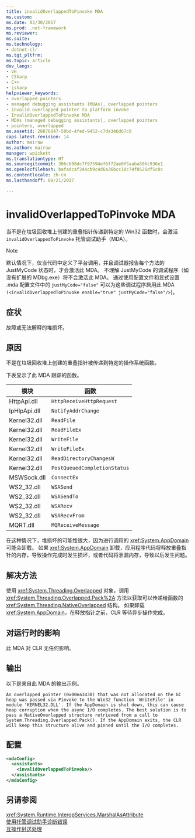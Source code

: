 ```yaml
---
title: invalidOverlappedToPinvoke MDA
ms.custom: 
ms.date: 03/30/2017
ms.prod: .net-framework
ms.reviewer: 
ms.suite: 
ms.technology:
- dotnet-clr
ms.tgt_pltfrm: 
ms.topic: article
dev_langs:
- VB
- CSharp
- C++
- jsharp
helpviewer_keywords:
- overlapped pointers
- managed debugging assistants (MDAs), overlapped pointers
- invalid overlapped pointer to platform invoke
- InvalidOverlappedToPinvoke MDA
- MDAs (managed debugging assistants), overlapped pointers
- pointers, overlapped
ms.assetid: 28876047-58bd-4fed-9452-c7da346d67c0
caps.latest.revision: 14
author: mairaw
ms.author: mairaw
manager: wpickett
ms.translationtype: HT
ms.sourcegitcommit: 306c608dc7f97594ef6f72ae0f5aaba596c936e1
ms.openlocfilehash: bafadcaf244cb9c4d6a36bcc10c74f8526df5c0c
ms.contentlocale: zh-cn
ms.lasthandoff: 08/21/2017

---
```

# <a name="invalidoverlappedtopinvoke-mda"></a>invalidOverlappedToPinvoke MDA
当不是在垃圾回收堆上创建的重叠指针传递到特定的 Win32 函数时，会激活 `invalidOverlappedToPinvoke` 托管调试助手（MDA）。  
  
> [!NOTE]
>  默认情况下，仅当代码中定义了平台调用，并且调试器报告每个方法的 JustMyCode 状态时，才会激活此 MDA。 不理解 JustMyCode 的调试程序（如没有扩展的 MDbg.exe）将不会激活此 MDA。 通过使用配置文件和显式设置 .mda 配置文件中的 `justMyCode="false"` 可以为这些调试程序启用此 MDA `(<invalidOverlappedToPinvoke enable="true" justMyCode="false"/>`)。  
  
## <a name="symptoms"></a>症状  
 故障或无法解释的堆损坏。  
  
## <a name="cause"></a>原因  
 不是在垃圾回收堆上创建的重叠指针被传递到特定的操作系统函数。  
  
 下表显示了此 MDA 跟踪的函数。  
  
|模块|函数|  
|------------|--------------|  
|HttpApi.dll|`HttpReceiveHttpRequest`|  
|IpHlpApi.dll|`NotifyAddrChange`|  
|Kernel32.dll|`ReadFile`|  
|Kernel32.dll|`ReadFileEx`|  
|Kernel32.dll|`WriteFile`|  
|Kernel32.dll|`WriteFileEx`|  
|Kernel32.dll|`ReadDirectoryChangesW`|  
|Kernel32.dll|`PostQueuedCompletionStatus`|  
|MSWSock.dll|`ConnectEx`|  
|WS2_32.dll|`WSASend`|  
|WS2_32.dll|`WSASendTo`|  
|WS2_32.dll|`WSARecv`|  
|WS2_32.dll|`WSARecvFrom`|  
|MQRT.dll|`MQReceiveMessage`|  
  
 在这种情况下，堆损坏的可能性很大，因为进行调用的 <xref:System.AppDomain> 可能会卸载。 如果 <xref:System.AppDomain> 卸载，应用程序代码将释放重叠指针的内存，导致操作完成时发生损坏，或者代码将泄漏内存，导致以后发生问题。  
  
## <a name="resolution"></a>解决方法  
 使用 <xref:System.Threading.Overlapped> 对象，调用 <xref:System.Threading.Overlapped.Pack%2A> 方法以获取可以传递给函数的 <xref:System.Threading.NativeOverlapped> 结构。 如果卸载 <xref:System.AppDomain>，在释放指针之前，CLR 等待异步操作完成。  
  
## <a name="effect-on-the-runtime"></a>对运行时的影响  
 此 MDA 对 CLR 无任何影响。  
  
## <a name="output"></a>输出  
 以下是来自此 MDA 的输出示例。  
  
 `An overlapped pointer (0x00ea3430) that was not allocated on the GC heap was passed via Pinvoke to the Win32 function 'WriteFile' in module 'KERNEL32.DLL'. If the AppDomain is shut down, this can cause heap corruption when the async I/O completes. The best solution is to pass a NativeOverlapped structure retrieved from a call to System.Threading.Overlapped.Pack(). If the AppDomain exits, the CLR will keep this structure alive and pinned until the I/O completes.`  
  
## <a name="configuration"></a>配置  
  
```xml  
<mdaConfig>  
  <assistants>  
    <invalidOverlappedToPinvoke/>  
  </assistants>  
</mdaConfig>  
```  
  
## <a name="see-also"></a>另请参阅  
 <xref:System.Runtime.InteropServices.MarshalAsAttribute>   
 [使用托管调试助手诊断错误](../../../docs/framework/debug-trace-profile/diagnosing-errors-with-managed-debugging-assistants.md)   
 [互操作封送处理](../../../docs/framework/interop/interop-marshaling.md)

